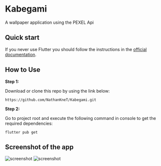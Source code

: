 # Kabegami

A wallpaper application using the PEXEL Api 

## Quick start

If you never use Flutter you should follow the instructions in the [official documentation](https://flutter.io/docs/get-started/install).

## How to Use 

**Step 1:**

Download or clone this repo by using the link below:

```
https://github.com/NathanKneT/Kabegami.git
```

**Step 2:**

Go to project root and execute the following command in console to get the required dependencies: 

```
flutter pub get 
```
## Screenshot of the app

![screenshot](https://i.ibb.co/t2kdh86/kabegami.png)
![screenshot](https://i.ibb.co/84wdQ44/kabegami2.png)

